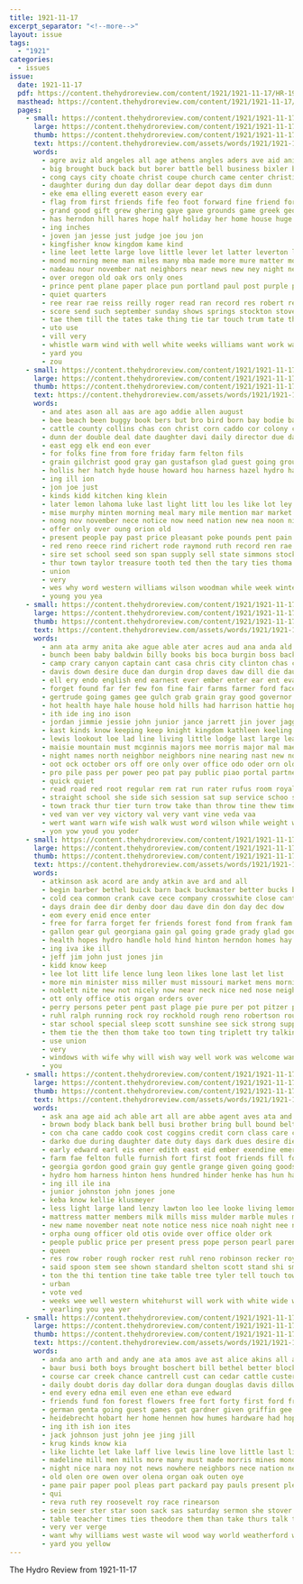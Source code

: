 ```yaml
---
title: 1921-11-17
excerpt_separator: "<!--more-->"
layout: issue
tags:
  - "1921"
categories:
  - issues
issue:
  date: 1921-11-17
  pdf: https://content.thehydroreview.com/content/1921/1921-11-17/HR-1921-11-17.pdf
  masthead: https://content.thehydroreview.com/content/1921/1921-11-17/masthead/HR-1921-11-17.jpg
  pages:
    - small: https://content.thehydroreview.com/content/1921/1921-11-17/small/HR-1921-11-17-01.jpg
      large: https://content.thehydroreview.com/content/1921/1921-11-17/large/HR-1921-11-17-01.jpg
      thumb: https://content.thehydroreview.com/content/1921/1921-11-17/thumbnails/HR-1921-11-17-01.jpg
      text: https://content.thehydroreview.com/assets/words/1921/1921-11-17/HR-1921-11-17-01.txt
      words:
        - agre aviz ald angeles all age athens angles aders ave aid anita and ain adkins are
        - big brought buck back but borer battle bell business bixler ball bel been busi ber baer bryan bossler blow babe both brothers brother
        - cong cays city choate christ coupe church came center christian cane cass close candies contin cost cake currey
        - daughter during dun day dollar dear depot days dim dunn
        - eke ema elling everett eason every ear
        - flag from first friends fife feo foot forward fine friend fork frank front fort fade ford forty field former full few forge fun for
        - grand good gift grew ghering gaye gave grounds game greek george
        - has herndon hill hares hope half holiday her home house huge had hin host hattie hee high how hard hydro honor heard hes
        - ing inches
        - joven jan jesse just judge joe jou jon
        - kingfisher know kingdom kame kind
        - line leet lette large love little lever let latter leverton learner letter live lafer lose lines los like lam ludwick
        - mond morning mene man miles many mba made more mure matter mobile miss
        - nadeau nour november nat neighbors near news new ney night nee
        - over oregon old oak ors only ones
        - prince pent plane paper place pun portland paul post purple pete prayer pha part pee
        - quiet quarters
        - ree rear rae reiss reilly roger read ran record res robert renta records rie
        - score send such september sunday shows springs stockton stove salesman south shown sua sae school strength see sang still seda sie saturday small sue star starring sunshine sales say son street second santa state sire sur stuck
        - tae them till the tates take thing tie tar touch trum tate thi track tat tague truly tur taylor tien trip table then texas tall
        - uto use
        - vill very
        - whistle warm wind with well white weeks williams want work was wane will write woolen wife wayne
        - yard you
        - zou
    - small: https://content.thehydroreview.com/content/1921/1921-11-17/small/HR-1921-11-17-02.jpg
      large: https://content.thehydroreview.com/content/1921/1921-11-17/large/HR-1921-11-17-02.jpg
      thumb: https://content.thehydroreview.com/content/1921/1921-11-17/thumbnails/HR-1921-11-17-02.jpg
      text: https://content.thehydroreview.com/assets/words/1921/1921-11-17/HR-1921-11-17-02.txt
      words:
        - and ates ason all aas are ago addie allen august
        - bee beach been buggy book bers but bro bird born bay bodie bar block bie bene
        - cattle county collins chas con christ corn caddo cor colony credit clerk cash col colt car crissman care can cake court cold cotton champion cuban city
        - dunn der double deal date daughter davi daily director due day
        - east egg elk end eon ever
        - for folks fine from fore friday farm felton fils
        - grain gilchrist good gray gan gustafson glad guest going ground grandson graham given
        - hollis her hatch hyde house howard hou harness hazel hydro hart henry horse had herd hardware half hand heft head held has home
        - ing ill ion
        - jon joe just
        - kinds kidd kitchen king klein
        - later lemon lahoma luke last light litt lou les like lot ley living ling let
        - mise murphy minten morning meal mary mile mention mar market montell much mares milk miss made mand mound melean maulden mare masoner monday
        - nong nov november nece notice now need nation new nea noon night north
        - offer only over oung orion old
        - present people pay past price pleasant poke pounds pent pain pass phe pope per
        - red reno reece rind richert rode raymond ruth record ren rae rath recor
        - sire set school seed son span supply sell state simmons stock stuff sunda sun stover saturday stretch such street smaller states sales shaw sale said spring sarge shall subject sunday single
        - thur town taylor treasure tooth ted then the tary ties thoma try tom ton them too tinner tin
        - union
        - very
        - wes why word western williams wilson woodman while week winter went wife wheat wagon will wright weather work world was wil ware with
        - young you yea
    - small: https://content.thehydroreview.com/content/1921/1921-11-17/small/HR-1921-11-17-03.jpg
      large: https://content.thehydroreview.com/content/1921/1921-11-17/large/HR-1921-11-17-03.jpg
      thumb: https://content.thehydroreview.com/content/1921/1921-11-17/thumbnails/HR-1921-11-17-03.jpg
      text: https://content.thehydroreview.com/assets/words/1921/1921-11-17/HR-1921-11-17-03.txt
      words:
        - ann ata army anita ake ague able ater acres aud ana anda ald all appleman and ave are
        - bunch been baby baldwin billy books bis boca burgin boss back balch ball brought body barbe big blow burgman boze bal burn baptist below bible burrell brother better break barn boy balan business ber bess beard best bring but britt bas bieler balance begin bart bows born began board
        - camp crary canyon captain cant casa chris city clinton chas chapel clanahan church close ching cordial chance corn clever course custer champ class cane come cattle came center can conte cast christ cor clear car
        - davis down desire duce dan durgin drop daves daw dill die daughter doing don doo death dodds der dandy done during duty day dungan dock driver dest dinner dainty december
        - ell ery endo english end earnest ever ember enter ear ent evangelist eve east eben eon every even earner embers early edith
        - forget found far fer few fon fine fair farms farmer ford face farm fie for fama foot fight fee friends fife from first finder fow free fire firm friday former fate
        - gertrude going games gee gulch grab grain gray good governor gil goes gustave greet gave graham given gone gravely guest gra guers grown goatee ging greeson gain griffin
        - hot health haye hale house hold hills had harrison hattie hope her head heart hare hour held home hell high hoy hydro hinton hed him hoss hose has hatch hie hearty hand hack hey hut half huy heen
        - ith ide ing ino ison
        - jordan jimmie jessie john junior jance jarrett jin jover jagger job jungles jacob just
        - kast kinds know keeping keep knight kingdom kathleen keeling
        - lewis lookout loe lad line living little lodge last large league life lor lever late look lock law lose lead lone like lee lett live left lus lately leedy let
        - maisie mountain must mcginnis majors mee morris major mal mae man mis main miss memory made miller many mine marriage moth ming might miles means mor money mortis more mighty murphy maat monday most members morning mesh men mccord
        - night names north neighbor neighbors nine nearing nast new now nov never nol needs nove not newsom nat nee nevel near ning
        - oot ock october ors off ore only over office odo oder orn old oring orr
        - pro pile pass per power peo pat pay public piao portal partner pastor pent people punch present pretty potter peter pilot princess par pray por promise phe pasty pry
        - quick quiet
        - read road red root regular rem rat run rater rufus room royal rook ripley ris rea russell rold ranch ried race ren rent ran
        - straight school she side sich session sat sup service schoo set short socie sal stanley seth start state sunday smoke smelter seems saturday stock song style sot stay search said sak still starr sun serie swell sho shaw shell such stage shack single sop ser show sor sweat silence send safe shall seen spring shells sheil say six stunz saw sare see stands special shela spikes son sin
        - town track thur tier turn trow take than throw tine thew times teh thea ton team tee tim tou try tain toms toh toney tips thing trial table tha tah tar them the thet timber tran tell tarbell toma tut ties towns then tey tad taken tie tittle
        - ved van ver vey victory val very vant vine veda vaa
        - wert want warn wife wish walk wust word wilson while weight was wey work wold worth with weaving walter walt week will west wee went working white win watch way weatherford well wax
        - yon yow youd you yoder
    - small: https://content.thehydroreview.com/content/1921/1921-11-17/small/HR-1921-11-17-04.jpg
      large: https://content.thehydroreview.com/content/1921/1921-11-17/large/HR-1921-11-17-04.jpg
      thumb: https://content.thehydroreview.com/content/1921/1921-11-17/thumbnails/HR-1921-11-17-04.jpg
      text: https://content.thehydroreview.com/assets/words/1921/1921-11-17/HR-1921-11-17-04.txt
      words:
        - atkinson ask acord are andy atkin ave ard and all
        - begin barber bethel buick barn back buckmaster better bucks business been bring bulk butcher big both bor boys body boy bill
        - cold cea common crank cave cece company crosswhite close cant cedar class clinesmith cattle confer cobb chronic choate con cough chairs cheeks cecile church chi case chet champlin clair cecil come car city can
        - days drain dee dir denby door dau dave din don day dec dow
        - eom every enid ence enter
        - free for farra forget fer friends forest fond from frank fam fill friday fun fine fulton few farr fresh
        - gallon gear gul georgiana gain gal going grade grady glad good gas gearing goods
        - health hopes hydro handle hold hind hinton herndon homes hay hee heart her hour house high him har had home hopewell hard hands hunting
        - ing iva ike ill
        - jeff jim john just jones jin
        - kidd know keep
        - lee lot litt life lence lung leon likes lone last let list
        - more min minister miss miller must missouri market mens morning mary mates made martin much many man maybe masini mathis may monday means mcelhinney mills mission
        - noblett nite new not nicely now near neck nice ned nose neighbors nov north news nay notice night
        - ott only office otis organ orders over
        - perry persons peter pent past plage pie pure per pot pitzer people palace peri pretty pray plenty person power paper
        - ruhl ralph running rock roy rockhold rough reno robertson round room reynolds route
        - star school special sleep scott sunshine see sick strong supper sary sund state sellars saturday say son service sunday sin sun sister steve simple sing she sand stover sei sale steele shall side sunda
        - them tie the then thom take too town ting triplett try talkington
        - use union
        - very
        - windows with wife why will wish way well work was welcome want week weatherford wearing winter west wonder white whitely went
        - you
    - small: https://content.thehydroreview.com/content/1921/1921-11-17/small/HR-1921-11-17-05.jpg
      large: https://content.thehydroreview.com/content/1921/1921-11-17/large/HR-1921-11-17-05.jpg
      thumb: https://content.thehydroreview.com/content/1921/1921-11-17/thumbnails/HR-1921-11-17-05.jpg
      text: https://content.thehydroreview.com/assets/words/1921/1921-11-17/HR-1921-11-17-05.txt
      words:
        - ask ana age aid ach able art all are abbe agent aves ata and ain armenia
        - brown body black bank bell busi brother bring bull bound belt bay back brood but burner bates business buyers barre banner been binder
        - con cha cane caddo cook cost coggins credit corn class care cons clock canton colt cause cattle chairs cox come cecil county cash chair clerk couch christ cream church city coe clyde cobb child can call crete
        - darko due during daughter date duty days dark dues desire dies day dees dancona dee deere dinner
        - early edward earl eis ener edith east eid ember exendine emerson ean end embers every eld
        - farm fae felton fulle furnish fort first foot friends fill forth foster from for fine free fruit few fresh
        - georgia gordon good grain guy gentle grange given going goods gift givin gardner
        - hydro hom harness hinton hens hundred hinder henke has hun harne her handle him home homa held horse hobart hoffman hose hay head heater
        - ing ill ile ina
        - junior johnston john jones jone
        - keba know kellie klusmeyer
        - less light large land lenzy lawton loo lee looke living lemon lute lunch lister like left last live
        - mattress matter members milk mills miss mulder marble mules morning moline mau man many miles monday main mon meal may must made mong mil mower money mare
        - new name november neat note notice ness nice noah night nee north now near
        - orpha oung officer old otis ovide over office older ork
        - people public price per present press pope person pearl parent pay port prime peoples persons president pure prairie
        - queen
        - res row rober rough rocker rest ruhl reno robinson recker roy rey rials roan regular robertson rain roup read red roberts rob register
        - said spoon stem see shown standard shelton scott stand shi smooth state states seven shirk school stoy short straus sus sow sell saturday sal span set smith six star stock store shall spray soon stay son sup sed service shape stove south sale sun sch springs sunday
        - ton the thi tention tine take table tree tyler tell touch towns thet them tia ties tark town till
        - urban
        - vote ved
        - weeks wee well western whitehurst will work with white wide was war write west way world wagon wheat wit wall wieland walt washer weatherford
        - yearling you yea yer
    - small: https://content.thehydroreview.com/content/1921/1921-11-17/small/HR-1921-11-17-06.jpg
      large: https://content.thehydroreview.com/content/1921/1921-11-17/large/HR-1921-11-17-06.jpg
      thumb: https://content.thehydroreview.com/content/1921/1921-11-17/thumbnails/HR-1921-11-17-06.jpg
      text: https://content.thehydroreview.com/assets/words/1921/1921-11-17/HR-1921-11-17-06.txt
      words:
        - anda ano arth and andy ane ata amos ave ast alice akins all are
        - baur busi both boys brought boschert bill bethel better block ben begin been bring bhatt box billie bros burkhalter braly bond bigger
        - course car creek chance cantrell cust can cedar cattle custer chester christmas cope carry cheap conte city come class cant cause
        - daily doubt doris day dollar dora dungan douglas davis dillow dinner
        - end every edna emil even ene ethan eve edward
        - friends fund fon forest flowers free fort forty first ford from fine fost field for foote
        - german genta going guest games gat gardner given griffin gee
        - heidebrecht hobart her home hennen how humes hardware had hope herbert haul harry held happy hattie hydro harms house holland habit hainline hinton helen hume holl hadi homes hest heen hert heres hou holding hour horr
        - ing ith ish ion ites
        - jack johnson just john jee jing jill
        - krug kinds know kia
        - like lichte let lake laff live lewis line love little last living left late life lucky
        - madeline mill men mills more many must made morris mines mond mon monday much miss music moore monda meno
        - night nice nara noy not news nowhere neighbors nece nation new numbers nade nera ness nick newton ning nov
        - old olen ore owen over olena organ oak outen oye
        - pane pair paper pool pleas part packard pay pauls present pleasant place poles purchase price pine
        - qui
        - reva ruth rey roosevelt roy race rinearson
        - sein seer ster star soon sack sas saturday sermon she stover sister say school standard service shall soo supply sun scott sena shey sad see samuel son sugar sunday ser store sund shor sale
        - table teacher times ties theodore them than take thurs talk thomas the timber takes train
        - very ver verge
        - want why williams west waste wil wood way world weatherford while will wie wife with wiek whitley was wyatt week win weh white war
        - yard you yellow
---
```


The Hydro Review from 1921-11-17

<!--more-->

